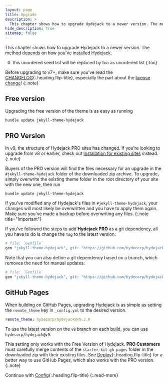 ```yaml
---
layout: page
title: Upgrade
description: >
  This chapter shows how to upgrade Hydejack to a newer version. The method depends on how you've installed Hydejack.
hide_description: true
sitemap: false
---
```


This chapter shows how to upgrade Hydejack to a newer version. The method depends on how you've installed Hydejack.

0. this unordered seed list will be replaced by toc as unordered list
{:toc}

Before upgrading to v7+, make sure you've read the [CHANGELOG](../CHANGELOG.md){:.heading.flip-title},
especially the part about the [license change](../CHANGELOG.md#license-change)!
{:.note}

## Free version
Upgrading the free version of the theme is as easy as running

```bash
bundle update jekyll-theme-hydejack
```

## PRO Version

In v9, the structure of Hydejack PRO sites has changed. If you're looking to upgrade from v8 or earlier, 
check out [Installation for existing sites](./install.md#existing-sites) instead.
{:.note}

Buyers of the PRO version will find the files necessary for an upgrade in the `#jekyll-theme-hydejack` folder of the downloaded zip archive.
To upgrade, simply overwrite the existing theme folder in the root directory of your site with the new one, then run

```bash
bundle update jekyll-theme-hydejack
```

If you've modified any of Hydejack's files in `#jekyll-theme-hydejack`, your changes will most likely be overwritten
and you have to apply them again. Make sure you've made a backup before overwriting any files.
{:.note title="Important"}

If you've followed the steps to add __Hydejack PRO__ as a git dependency, all you have to do is change the `tag` to the latest version:

~~~ruby
# file: `Gemfile`
gem "jekyll-theme-hydejack", git: "https://github.com/hydecorp/hydejack-pro", tag: "pro/v9.2.0"
~~~

Note that you can also define a git dependency based on a branch, which removes the need for manual updates:

~~~ruby
# file: `Gemfile`
gem "jekyll-theme-hydejack", git: "https://github.com/hydecorp/hydejack-pro", branch: "pro/v9"
~~~

## GitHub Pages
When building on GitHub Pages, upgrading Hydejack is as simple as setting the `remote_theme` key in `_config.yml` to the desired version.

```yml
remote_theme: hydecorp/hydejack@v9.2.0
```

To use the latest version on the `v9` branch on each build, you can use  `hydecorp/hydejack@v9`.

This setting only works with the Free Version of Hydejack. 
**PRO Customers** must carefully merge contents of the `starter-kit-gh-pages` folder in the downloaded zip with their existing files. See [Deploy](./deploy.md){:.heading.flip-title} for a better way to use GitHub Pages, which also works with the PRO version.
{:.note}


Continue with [Config](config.md){:.heading.flip-title}
{:.read-more}
